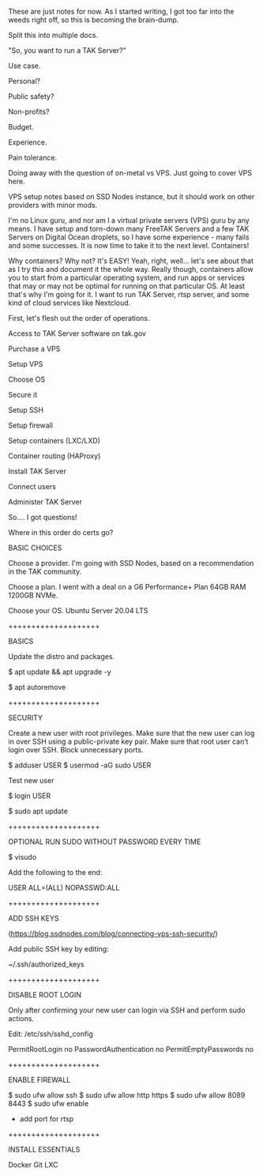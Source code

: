 These are just notes for now.  As I started writing, I got too far into the weeds right off, so this is becoming the brain-dump.

Split this into multiple docs.

"So, you want to run a TAK Server?"

Use case.

  Personal?
  
  Public safety?
  
  Non-profits?
  
Budget.

Experience.

Pain tolerance.



Doing away with the question of on-metal vs VPS.  Just going to cover VPS here.

VPS setup notes based on SSD Nodes instance, but it should work on other providers with minor mods.

I'm no Linux guru, and nor am I a virtual private servers (VPS) guru by any means.  I have setup and torn-down many FreeTAK Servers and a few TAK Servers on Digital Ocean droplets, so I have some experience - many fails and some successes.  It is now time to take it to the next level.  Containers!

Why containers?
Why not?  It's EASY!  Yeah, right, well... let's see about that as I try this and document it the whole way.
Really though, containers allow you to start from a particular operating system, and run apps or services that may or may not be optimal for running on that particular OS.  At least that's why I'm going for it.  I want to run TAK Server, rtsp server, and some kind of cloud services like Nextcloud. 


First, let's flesh out the order of operations.

Access to TAK Server software on tak.gov

Purchase a VPS

Setup VPS

  Choose OS
  
  Secure it
  
  Setup SSH
  
  Setup firewall
  
  Setup containers (LXC/LXD)
  
  Container routing (HAProxy)
  
Install TAK Server

Connect users

Administer TAK Server



So.... I got questions!


Where in this order do certs go?











BASIC CHOICES

Choose a provider.  I'm going with SSD Nodes, based on a recommendation in the TAK community.

Choose a plan.      I went with a deal on a G6 Performance+ Plan 64GB RAM 1200GB NVMe.

Choose your OS.     Ubuntu Server 20.04 LTS



++++++++++++++++++++

BASICS

Update the distro and packages.

$ apt update && apt upgrade -y

$ apt autoremove

++++++++++++++++++++

SECURITY

Create a new user with root privileges.
Make sure that the new user can log in over SSH using a public-private key pair.
Make sure that root user can’t login over SSH.
Block unnecessary ports.

$ adduser USER
$ usermod -aG sudo USER

Test new user

$ login USER

$ sudo apt update

++++++++++++++++++++

OPTIONAL RUN SUDO WITHOUT PASSWORD EVERY TIME

$ visudo

Add the following to the end:

USER ALL=(ALL) NOPASSWD:ALL

++++++++++++++++++++

ADD SSH KEYS

(https://blog.ssdnodes.com/blog/connecting-vps-ssh-security/)

Add public SSH key by editing:

~/.ssh/authorized_keys

++++++++++++++++++++

DISABLE ROOT LOGIN

Only after confirming your new user can login via SSH and perform sudo actions.

Edit:  /etc/ssh/sshd_config

PermitRootLogin no
PasswordAuthentication no
PermitEmptyPasswords no

++++++++++++++++++++

ENABLE FIREWALL

$ sudo ufw allow ssh
$ sudo ufw allow http https
$ sudo ufw allow 8089 8443
$ sudo ufw enable

* add port for rtsp

++++++++++++++++++++

INSTALL ESSENTIALS

Docker
Git
LXC
